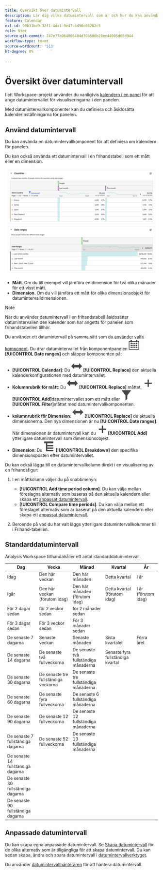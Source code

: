 ```yaml
---
title: Översikt över datumintervall
description: Lär dig vilka datumintervall som är och hur du kan använda dem vid rapportering.
feature: Calendar
exl-id: 99b31bd9-32f1-4da1-9e47-6d90c66282c5
role: User
source-git-commit: 747e77b964006404d70b500b28ec44005d65d944
workflow-type: tm+mt
source-wordcount: '513'
ht-degree: 0%

---
```


# Översikt över datumintervall

I ett Workspace-projekt använder du vanligtvis [kalendern i en panel](/help/analysis-workspace/c-panels/panels.md#calendar) för att ange datumintervallet för visualiseringarna i den panelen.

Med datumintervallkomponenter kan du definiera och åsidosätta kalenderinställningarna för panelen.

<!-- Very old video, should we show it?

+++ View a video illustrating use of calendar and date ranges

>[!VIDEO](https://video.tv.adobe.com/v/24136?format=jpeg)

{{videoaa}}
+++

-->

## Använd datumintervall

Du kan använda en datumintervallkomponent för att definiera om kalendern för panelen.

Du kan också använda ett datumintervall i en frihandstabell som ett mått eller en dimension.

![Användning av datumintervall](/help/components/date-ranges/assets/date-ranges-usage.png)

- **Mått**. Om du till exempel vill jämföra en dimension för två olika månader för ett visst mått.
- **Dimension**. Om du vill jämföra ett mått för olika dimensionsobjekt för datumintervalldimensionen.

>[!NOTE]
>
>När du använder datumintervall i en frihandstabell åsidosätter datumintervallen den kalender som har angetts för panelen som frihandstabellen tillhör.
>

Du använder ett datumintervall på samma sätt som du [använder valfri komponent](/help/components/overview.md#analysis-workspace-components). Du drar datumintervallet från komponentpanelen ![Kalender](/help/assets/icons/Calendar.svg) **[!UICONTROL Date ranges]** och släpper komponenten på:

- **[!UICONTROL Calendar]**: Du ![Växlar](/help/assets/icons/Switch.svg) **[!UICONTROL Replace]** den aktuella kalenderkonfigurationen med datumintervallet.
- **Kolumnrubrik för mått**: Du ![Växlar](/help/assets/icons/Switch.svg) **[!UICONTROL Replace]** måttet, ![Lägg till ](/help/assets/icons/Add.svg)**[!UICONTROL Add]**&#x200B;datumintervallet som ett mått eller ![Filter](/help/assets/icons/Filter.svg)**[!UICONTROL Filter]**&#x200B;måttet med datumintervallkomponenten.
- **kolumnrubrik för Dimension**: ![Byt](/help/assets/icons/Switch.svg) **[!UICONTROL Replace]** de aktuella dimensionerna. Den nya dimensionen är nu **[!UICONTROL Date ranges]**. När dimensionen är datumintervall kan du ![lägga till ](/help/assets/icons/Add.svg)**[!UICONTROL Add]**&#x200B;ytterligare datumintervall som dimensionsobjekt.
- **Dimension**: Du ![Bryter](/help/assets/icons/Breakdown.svg) **[!UICONTROL Breakdown]** den specifika dimensionsposten efter datumintervallet.

Du kan också lägga till en datumintervallkolumn direkt i en visualisering av en frihandsfigur:

1. I en måttkolumn väljer du på snabbmenyn:

   - **[!UICONTROL Add time period column]**. Du kan välja mellan föreslagna alternativ som baseras på den aktuella kalendern eller skapa ett [anpassat datumintervall](#custom-date-ranges).
   - **[!UICONTROL Compare time periods]**. Du kan välja mellan ett föreslaget alternativ som är baserat på den aktuella kalendern eller skapa ett [anpassat datumintervall](#custom-date-ranges).

1. Beroende på vad du har valt läggs ytterligare datumintervallkolumner till i Frihand-tabellen.

## Standarddatumintervall

Analysis Workspace tillhandahåller ett antal standarddatumintervall.


| Dag | Vecka | Månad | Kvartal | År |
|---|---|---|---|---|
| Idag | Den här veckan | Den här månaden | Detta kvartal | I år |
| Igår | Den här veckan (förutom idag) | Den här månaden (förutom idag) | Detta kvartal (förutom idag) | I år (förutom idag) |
| För 2 dagar sedan | för 2 veckor sedan | för 2 månader sedan |   |  |
| För 3 dagar sedan | För 3 veckor sedan | För 3 månader sedan |  | |
| De senaste 7 dagarna | Senaste veckan | Senaste månaden | Sista kvartalet | Förra året |
| De senaste 14 dagarna | De senaste två fullveckorna | De senaste två fullständiga månaderna | Senaste fyra fullständiga kvartal | |
| De senaste 30 dagarna | De senaste tre fullständiga veckorna | De senaste tre fullständiga månaderna | | |
| De senaste 60 dagarna | De senaste fyra fullveckorna | De senaste 6 fullständiga månaderna | | |
| De senaste 90 dagarna | De senaste 12 fullveckorna | De senaste 12 fullständiga månaderna | | |
| De senaste 7 fullständiga dagarna | De senaste 52 fullveckorna | De senaste 13 fullständiga månaderna | | |
| De senaste 14 fullständiga dagarna | | | | |
| De senaste 30 fullständiga dagarna | | | | |
| De senaste 90 fullständiga dagarna | | | | |

<table style="table-layout:fixed">

## Anpassade datumintervall

Du kan skapa egna anpassade datumintervall. Se [Skapa datumintervall](/help/components/date-ranges/create.md) för de olika alternativ som är tillgängliga för att skapa datumintervall. Du kan sedan skapa, ändra och spara datumintervall i [datumintervallverktyget](create.md#date-range-builder).

Du använder [datumintervallhanteraren](manage.md) för att hantera datumintervall.

